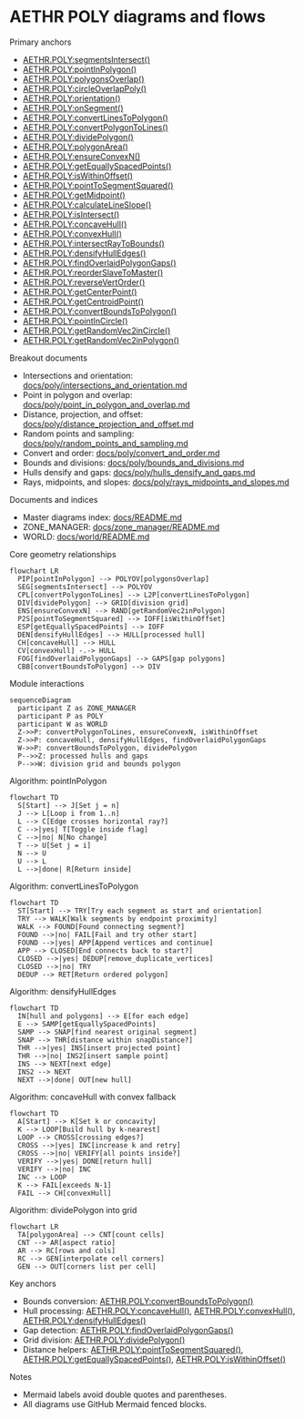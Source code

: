 # AETHR POLY diagrams and flows

Primary anchors
- [AETHR.POLY:segmentsIntersect()](../../dev/POLY.lua:44)
- [AETHR.POLY:pointInPolygon()](../../dev/POLY.lua:66)
- [AETHR.POLY:polygonsOverlap()](../../dev/POLY.lua:92)
- [AETHR.POLY:circleOverlapPoly()](../../dev/POLY.lua:120)
- [AETHR.POLY:orientation()](../../dev/POLY.lua:180)
- [AETHR.POLY:onSegment()](../../dev/POLY.lua:193)
- [AETHR.POLY:convertLinesToPolygon()](../../dev/POLY.lua:582)
- [AETHR.POLY:convertPolygonToLines()](../../dev/POLY.lua:737)
- [AETHR.POLY:dividePolygon()](../../dev/POLY.lua:753)
- [AETHR.POLY:polygonArea()](../../dev/POLY.lua:826)
- [AETHR.POLY:ensureConvexN()](../../dev/POLY.lua:863)
- [AETHR.POLY:getEquallySpacedPoints()](../../dev/POLY.lua:1074)
- [AETHR.POLY:isWithinOffset()](../../dev/POLY.lua:1106)
- [AETHR.POLY:pointToSegmentSquared()](../../dev/POLY.lua:1148)
- [AETHR.POLY:getMidpoint()](../../dev/POLY.lua:1171)
- [AETHR.POLY:calculateLineSlope()](../../dev/POLY.lua:1188)
- [AETHR.POLY:isIntersect()](../../dev/POLY.lua:1249)
- [AETHR.POLY:concaveHull()](../../dev/POLY.lua:1308)
- [AETHR.POLY:convexHull()](../../dev/POLY.lua:1461)
- [AETHR.POLY:intersectRayToBounds()](../../dev/POLY.lua:1491)
- [AETHR.POLY:densifyHullEdges()](../../dev/POLY.lua:1556)
- [AETHR.POLY:findOverlaidPolygonGaps()](../../dev/POLY.lua:1618)
- [AETHR.POLY:reorderSlaveToMaster()](../../dev/POLY.lua:1705)
- [AETHR.POLY:reverseVertOrder()](../../dev/POLY.lua:1761)
- [AETHR.POLY:getCenterPoint()](../../dev/POLY.lua:1779)
- [AETHR.POLY:getCentroidPoint()](../../dev/POLY.lua:1830)
- [AETHR.POLY:convertBoundsToPolygon()](../../dev/POLY.lua:1039)
- [AETHR.POLY:pointInCircle()](../../dev/POLY.lua:248)
- [AETHR.POLY:getRandomVec2inCircle()](../../dev/POLY.lua:276)
- [AETHR.POLY:getRandomVec2inPolygon()](../../dev/POLY.lua:343)

Breakout documents
- Intersections and orientation: [docs/poly/intersections_and_orientation.md](intersections_and_orientation.md)
- Point in polygon and overlap: [docs/poly/point_in_polygon_and_overlap.md](point_in_polygon_and_overlap.md)
- Distance, projection, and offset: [docs/poly/distance_projection_and_offset.md](distance_projection_and_offset.md)
- Random points and sampling: [docs/poly/random_points_and_sampling.md](random_points_and_sampling.md)
- Convert and order: [docs/poly/convert_and_order.md](convert_and_order.md)
- Bounds and divisions: [docs/poly/bounds_and_divisions.md](bounds_and_divisions.md)
- Hulls densify and gaps: [docs/poly/hulls_densify_and_gaps.md](hulls_densify_and_gaps.md)
- Rays, midpoints, and slopes: [docs/poly/rays_midpoints_and_slopes.md](rays_midpoints_and_slopes.md)

Documents and indices
- Master diagrams index: [docs/README.md](../README.md)
- ZONE_MANAGER: [docs/zone_manager/README.md](../zone_manager/README.md)
- WORLD: [docs/world/README.md](../world/README.md)

Core geometry relationships

```mermaid
flowchart LR
  PIP[pointInPolygon] --> POLYOV[polygonsOverlap]
  SEG[segmentsIntersect] --> POLYOV
  CPL[convertPolygonToLines] --> L2P[convertLinesToPolygon]
  DIV[dividePolygon] --> GRID[division grid]
  ENS[ensureConvexN] --> RAND[getRandomVec2inPolygon]
  P2S[pointToSegmentSquared] --> IOFF[isWithinOffset]
  ESP[getEquallySpacedPoints] --> IOFF
  DEN[densifyHullEdges] --> HULL[processed hull]
  CH[concaveHull] --> HULL
  CV[convexHull] -.-> HULL
  FOG[findOverlaidPolygonGaps] --> GAPS[gap polygons]
  CBB[convertBoundsToPolygon] --> DIV
```

Module interactions

```mermaid
sequenceDiagram
  participant Z as ZONE_MANAGER
  participant P as POLY
  participant W as WORLD
  Z->>P: convertPolygonToLines, ensureConvexN, isWithinOffset
  Z->>P: concaveHull, densifyHullEdges, findOverlaidPolygonGaps
  W->>P: convertBoundsToPolygon, dividePolygon
  P-->>Z: processed hulls and gaps
  P-->>W: division grid and bounds polygon
```

Algorithm: pointInPolygon

```mermaid
flowchart TD
  S[Start] --> J[Set j = n]
  J --> L[Loop i from 1..n]
  L --> C[Edge crosses horizontal ray?]
  C -->|yes| T[Toggle inside flag]
  C -->|no| N[No change]
  T --> U[Set j = i]
  N --> U
  U --> L
  L -->|done| R[Return inside]
```

Algorithm: convertLinesToPolygon

```mermaid
flowchart TD
  ST[Start] --> TRY[Try each segment as start and orientation]
  TRY --> WALK[Walk segments by endpoint proximity]
  WALK --> FOUND[Found connecting segment?]
  FOUND -->|no| FAIL[Fail and try other start]
  FOUND -->|yes| APP[Append vertices and continue]
  APP --> CLOSED[End connects back to start?]
  CLOSED -->|yes| DEDUP[remove_duplicate_vertices]
  CLOSED -->|no| TRY
  DEDUP --> RET[Return ordered polygon]
```

Algorithm: densifyHullEdges

```mermaid
flowchart TD
  IN[hull and polygons] --> E[for each edge]
  E --> SAMP[getEquallySpacedPoints]
  SAMP --> SNAP[find nearest original segment]
  SNAP --> THR[distance within snapDistance?]
  THR -->|yes| INS[insert projected point]
  THR -->|no| INS2[insert sample point]
  INS --> NEXT[next edge]
  INS2 --> NEXT
  NEXT -->|done| OUT[new hull]
```

Algorithm: concaveHull with convex fallback

```mermaid
flowchart TD
  A[Start] --> K[Set k or concavity]
  K --> LOOP[Build hull by k-nearest]
  LOOP --> CROSS[crossing edges?]
  CROSS -->|yes| INC[increase k and retry]
  CROSS -->|no| VERIFY[all points inside?]
  VERIFY -->|yes| DONE[return hull]
  VERIFY -->|no| INC
  INC --> LOOP
  K --> FAIL[exceeds N-1]
  FAIL --> CH[convexHull]
```

Algorithm: dividePolygon into grid

```mermaid
flowchart LR
  TA[polygonArea] --> CNT[count cells]
  CNT --> AR[aspect ratio]
  AR --> RC[rows and cols]
  RC --> GEN[interpolate cell corners]
  GEN --> OUT[corners list per cell]
```

Key anchors
- Bounds conversion: [AETHR.POLY:convertBoundsToPolygon()](../../dev/POLY.lua:1039)
- Hull processing: [AETHR.POLY:concaveHull()](../../dev/POLY.lua:1308), [AETHR.POLY:convexHull()](../../dev/POLY.lua:1461), [AETHR.POLY:densifyHullEdges()](../../dev/POLY.lua:1556)
- Gap detection: [AETHR.POLY:findOverlaidPolygonGaps()](../../dev/POLY.lua:1618)
- Grid division: [AETHR.POLY:dividePolygon()](../../dev/POLY.lua:753)
- Distance helpers: [AETHR.POLY:pointToSegmentSquared()](../../dev/POLY.lua:1148), [AETHR.POLY:getEquallySpacedPoints()](../../dev/POLY.lua:1074), [AETHR.POLY:isWithinOffset()](../../dev/POLY.lua:1106)

Notes
- Mermaid labels avoid double quotes and parentheses.
- All diagrams use GitHub Mermaid fenced blocks.